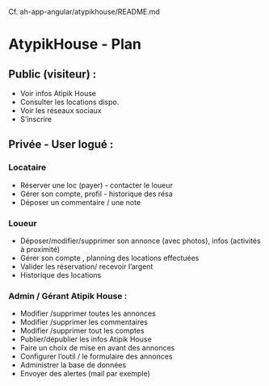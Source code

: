 Cf. ah-app-angular/atypikhouse/README.md

# AtypikHouse - Plan
## Public (visiteur) :
* Voir infos Atipik House
* Consulter les locations dispo.
* Voir les réseaux sociaux
* S’inscrire
## Privée - User logué :
### Locataire
* Réserver une loc (payer) - contacter le loueur
* Gérer son compte, profil - historique des résa
* Déposer un commentaire / une note
### Loueur
* Déposer/modifier/supprimer son annonce (avec photos), infos (activités à proximité)
* Gérer son compte , planning des locations effectuées
* Valider les réservation/ recevoir l’argent 
* Historique des locations
### Admin / Gérant Atipik House :
* Modifier /supprimer toutes les annonces
* Modifier /supprimer les commentaires
* Modifier /supprimer tout les comptes
* Publier/dépublier les infos Atipik House
* Faire un choix de mise en avant des annonces
* Configurer l’outil / le formulaire des annonces
* Administrer la base de données
* Envoyer des alertes (mail par exemple)
